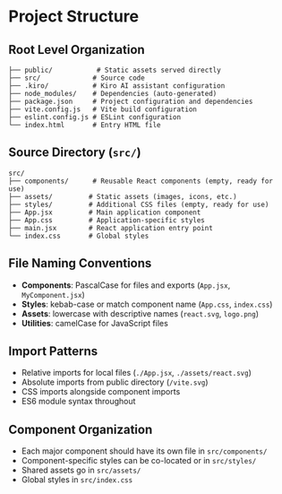 # Project Structure

## Root Level Organization

```
├── public/           # Static assets served directly
├── src/             # Source code
├── .kiro/           # Kiro AI assistant configuration
├── node_modules/    # Dependencies (auto-generated)
├── package.json     # Project configuration and dependencies
├── vite.config.js   # Vite build configuration
├── eslint.config.js # ESLint configuration
└── index.html       # Entry HTML file
```

## Source Directory (`src/`)

```
src/
├── components/      # Reusable React components (empty, ready for use)
├── assets/         # Static assets (images, icons, etc.)
├── styles/         # Additional CSS files (empty, ready for use)
├── App.jsx         # Main application component
├── App.css         # Application-specific styles
├── main.jsx        # React application entry point
└── index.css       # Global styles
```

## File Naming Conventions

- **Components**: PascalCase for files and exports (`App.jsx`, `MyComponent.jsx`)
- **Styles**: kebab-case or match component name (`App.css`, `index.css`)
- **Assets**: lowercase with descriptive names (`react.svg`, `logo.png`)
- **Utilities**: camelCase for JavaScript files

## Import Patterns

- Relative imports for local files (`./App.jsx`, `./assets/react.svg`)
- Absolute imports from public directory (`/vite.svg`)
- CSS imports alongside component imports
- ES6 module syntax throughout

## Component Organization

- Each major component should have its own file in `src/components/`
- Component-specific styles can be co-located or in `src/styles/`
- Shared assets go in `src/assets/`
- Global styles in `src/index.css`